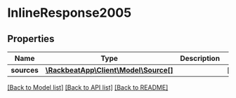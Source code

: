 # InlineResponse2005

## Properties
Name | Type | Description | Notes
------------ | ------------- | ------------- | -------------
**sources** | [**\RackbeatApp\Client\Model\Source[]**](Source.md) |  | [optional] 

[[Back to Model list]](../README.md#documentation-for-models) [[Back to API list]](../README.md#documentation-for-api-endpoints) [[Back to README]](../README.md)


